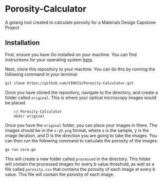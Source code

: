 # Porosity-Calculator
A golang tool created to calculate porosity for a Materials Design Capstone Project

## Installation

First, ensure you have Go installed on your machine. You can find instructions for your operating system [here](https://go.dev/doc/install).

Next, clone this repository to your machine. You can do this by running the following command in your terminal:

```bash
git clone https://github.com/VINXIS/Porosity-Calculator.git
```

Once you have cloned the repository, navigate to the directory, and create a folder called `original`. This is where your optical microscopy images would be placed.
    
```bash
    cd Porosity-Calculator
    mkdir original
```

Once you have the `original` folder, you can place your images in there. 
The images should be in the `x-yD.png` format, where x is the sample, y is the image iteration, and D is the direction you are going to take the images. 
You can then run the following command to calculate the porosity of the images:

```bash
go run core.go
```

This will create a new folder called `processed` in the directory. This folder will contain the processed images for every b value threshold, as well as a file called `porosity.csv` that contains the porosity of each image at every b value. This file will contain the porosity of each image.